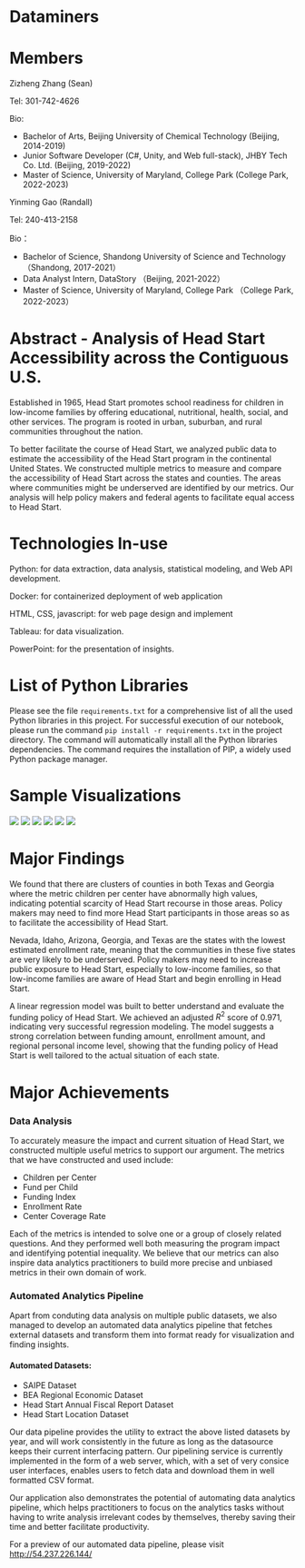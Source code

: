 # Dataminers

# Members
Zizheng  Zhang (Sean)

Tel: 301-742-4626

Bio:
- Bachelor of Arts, Beijing University of Chemical Technology (Beijing, 2014-2019)
- Junior Software Developer (C#, Unity, and Web full-stack), JHBY Tech Co. Ltd. (Beijing, 2019-2022)
- Master of Science, University of Maryland, College Park (College Park, 2022-2023)

Yinming Gao (Randall)

Tel: 240-413-2158

Bio：
- Bachelor of Science, Shandong University of Science and Technology （Shandong, 2017-2021）
- Data Analyst Intern, DataStory （Beijing, 2021-2022）
- Master of Science, University of Maryland, College Park （College Park, 2022-2023）

# Abstract - Analysis of Head Start Accessibility across the Contiguous U.S.
Established in 1965, Head Start promotes school readiness for children in low-income families by offering educational, nutritional, health, social, and other services. The program is rooted in urban, suburban, and rural communities throughout the nation.

To better facilitate the course of Head Start, we analyzed public data to estimate the accessibility of the Head Start program in the continental United States. We constructed multiple metrics to measure and compare the accessibility of Head Start across the states and counties. The areas where communities might be underserved are identified by our metrics. Our analysis will help policy makers and federal agents to facilitate equal access to Head Start.

# Technologies In-use
Python: for data extraction, data analysis, statistical modeling, and Web API development.

Docker: for containerized deployment of web application

HTML, CSS, javascript: for web page design and implement

Tableau: for data visualization.

PowerPoint: for the presentation of insights.

# List of Python Libraries
Please see the file `requirements.txt` for a comprehensive list of all the used Python libraries in this project.
For successful execution of our notebook, please run the command `pip install -r requirements.txt` in the project directory. The command will automatically install all the Python libraries dependencies. The command requires the installation of PIP, a widely used Python package manager.


# Sample Visualizations
<img src='sample_visualization/Average Fund per Child in Poverty by State.png'>
<img src='sample_visualization/Boxplot of Children per Center.png'>
<img src='sample_visualization/Coverage of Head Start Center at County Level.png'>
<img src='sample_visualization/Distribution of Children per Center by County.png'>
<img src='sample_visualization/Lowest Enroll Rates by County.png'>
<img src='sample_visualization/Number of Children in Poverty by Counties without Head Start Center.png'>

# Major Findings
We found that there are clusters of counties in both Texas and Georgia where the metric children per center have abnormally high values, indicating potential scarcity of Head Start recourse in those areas. Policy makers may need to find more Head Start participants in those areas so as to facilitate the accessibility of Head Start.

Nevada, Idaho, Arizona, Georgia, and Texas are the states with the lowest estimated enrollment rate, meaning that the communities in these five states are very likely to be underserved. Policy makers may need to increase public exposure to Head Start, especially to low-income families, so that low-income families are aware of Head Start and begin enrolling in Head Start.

A linear regression model was built to better understand and evaluate the funding policy of Head Start. We achieved an adjusted $R^{2}$ score of 0.971, indicating very successful regression modeling. The model suggests a strong correlation between funding amount, enrollment amount, and regional personal income level, showing that the funding policy of Head Start is well tailored to the actual situation of each state.

# Major Achievements
### Data Analysis
To accurately measure the impact and current situation of Head Start, we constructed multiple useful metrics to support our argument. The metrics that we have constructed and used include:
- Children per Center
- Fund per Child
- Funding Index
- Enrollment Rate
- Center Coverage Rate

Each of the metrics is intended to solve one or a group of closely related questions. And they performed well both measuring the program impact and identifying potential inequality. We believe that our metrics can also inspire data analytics practitioners to build more precise and unbiased metrics in their own domain of work.

### Automated Analytics Pipeline
Apart from conduting data analysis on multiple public datasets, we also managed to develop an automated data analytics pipeline that fetches external datasets and transform them into format ready for visualization and finding insights.

#### Automated Datasets:
- SAIPE Dataset
- BEA Regional Economic Dataset
- Head Start Annual Fiscal Report Dataset
- Head Start Location Dataset

Our data pipeline provides the utility to extract the above listed datasets by year, and will work consistently in the future as long as the datasource keeps their current interfacing pattern. Our pipelining service is currently implemented in the form of a web server, which, with a set of very consice user interfaces, enables users to fetch data and download them in well formatted CSV format.

Our application also demonstrates the potential of automating data analytics pipeline, which helps practitioners to focus on the analytics tasks without having to write analysis irrelevant codes by themselves, thereby saving their time and better facilitate productivity.

For a preview of our automated data pipeline, please visit http://54.237.226.144/